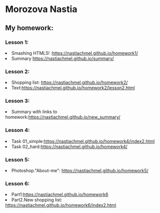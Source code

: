 <h1>Morozova Nastia</h1>

<h2>My homework:</h2>

<h3>Lesson 1:</h3>

<li>Smashing HTML5! :<a href=" https://nastiachmel.github.io/homework1/">https://nastiachmel.github.io/homework1/</a>
<li>Summary <a href="https://nastiachmel.github.io/summary/">https://nastiachmel.github.io/summary/</a>
 
<h3>Lesson 2:</h3>
 
 <li>Shopping list:  <a href="https://nastiachmel.github.io/homework2/">https://nastiachmel.github.io/homework2/</a>
  <li>Text:<a href="https://nastiachmel.github.io/homework2/lesson2.html">https://nastiachmel.github.io/homework2/lesson2.html</a>
  
  <h3>Lesson 3:</h3>
  
  <li> Summary with links to homework:<a href="https://nastiachmel.github.io/new_summary/">https://nastiachmel.github.io/new_summary/</a>
  
  <h3>Lesson 4:</h3>
    
   <li>Task 01_simple:<a href="https://nastiachmel.github.io/homework4/index2.html">https://nastiachmel.github.io/homework4/index2.html</a>
   <li>Task 02_hard:<a href="https://nastiachmel.github.io/homework4/">https://nastiachmel.github.io/homework4/</a>
    
   <h3>Lesson 5:</h3>
   
   <li>Photoshop."About-me": <a href="https://nastiachmel.github.io/homework5/">https://nastiachmel.github.io/homework5/</a>
 
<h3>Lesson 6:</h3>

<li>Part1:<a href="https://nastiachmel.github.io/homework6/">https://nastiachmel.github.io/homework6</a>
<li>Part2.New shopping list: <a href="https://nastiachmel.github.io/homework6/index2.html">https://nastiachmel.github.io/homework6/index2.html</a>

